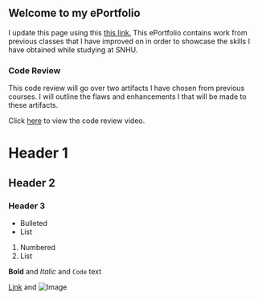 ## Welcome to my ePortfolio

I update this page using this [this link.](https://github.com/masonvoorhees/ePortfolio/edit/gh-pages/index.md)
This ePortfolio contains work from previous classes that I have improved on in order to showcase the skills I have obtained while studying at SNHU.


### Code Review

This code review will go over two artifacts I have chosen from previous courses. I will outline the flaws and enhancements I that will be made to these artifacts.

Click [here](https://www.youtube.com/watch?v=Md9IJjylD60) to view the code review video.



# Header 1
## Header 2
### Header 3

- Bulleted
- List

1. Numbered
2. List

**Bold** and _Italic_ and `Code` text

[Link](url) and ![Image](src)





